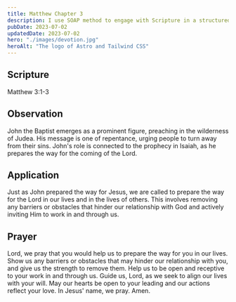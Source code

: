 ```yaml
---
title: Matthew Chapter 3
description: I use SOAP method to engage with Scripture in a structured and meaningful way, allowing it to guide my actions, and strengthen relationship with God.
pubDate: 2023-07-02
updatedDate: 2023-07-02
hero: "./images/devotion.jpg"
heroAlt: "The logo of Astro and Tailwind CSS"
---
```


## Scripture

  

Matthew 3:1-3
  

## Observation

John the Baptist emerges as a prominent figure, preaching in the wilderness of Judea. His message is one of repentance, urging people to turn away from their sins. John's role is connected to the prophecy in Isaiah, as he prepares the way for the coming of the Lord.

  


## Application

Just as John prepared the way for Jesus, we are called to prepare the way for the Lord in our lives and in the lives of others. This involves removing any barriers or obstacles that hinder our relationship with God and actively inviting Him to work in and through us.



  

## Prayer

Lord, we pray that you would help us to prepare the way for you in our lives. Show us any barriers or obstacles that may hinder our relationship with you, and give us the strength to remove them. Help us to be open and receptive to your work in and through us. Guide us, Lord, as we seek to align our lives with your will. May our hearts be open to your leading and our actions reflect your love. In Jesus' name, we pray. Amen.
